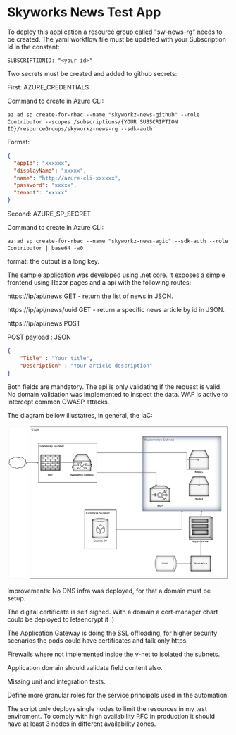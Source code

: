 # Skyworks News Test App

To deploy this application a resource group called "sw-news-rg" needs to be created.
The yaml workflow file must be updated with your Subscription Id in the constant:

```
SUBSCRIPTIONID: "<your id>"
```

Two secrets must be created and added to github secrets:

First: AZURE_CREDENTIALS

Command to create in Azure CLI:
```
az ad sp create-for-rbac --name "skyworkz-news-github" --role Contributor --scopes /subscriptions/{YOUR SUBSCRIPTION ID}/resourceGroups/skyworkz-news-rg --sdk-auth
```

Format:
```json
{
  "appId": "xxxxxx",
  "displayName": "xxxxx",
  "name": "http://azure-cli-xxxxxx",
  "password": "xxxxx",
  "tenant": "xxxxx"
}
```

Second: AZURE_SP_SECRET

Command to create in Azure CLI:
```
az ad sp create-for-rbac --name "skyworkz-news-agic" --sdk-auth --role Contributor | base64 -w0
```
format: the output is a long key.


The sample application was developed using .net core.
It exposes a simple frontend using Razor pages and
a api with the following routes:

https://ip/api/news GET - return the list of news in JSON.

https://ip/api/news/uuid GET - return a specific news article by id in JSON.

https://ip/api/news POST 

POST payload : JSON
```json
{
    "Title" : "Your title",
    "Description" : "Your article description"
}
```
Both fields are mandatory. The api is only validating if the request is valid.
No domain validation was implemented to inspect the data.
WAF is active to intercept common OWASP attacks.

The diagram bellow illustatres, in general, the IaC:

![](https://raw.githubusercontent.com/viniciusmiguel/sw-news/master/diagram.png)

Improvements:
No DNS infra was deployed, for that a domain must be setup.

The digital certificate is self signed. With a domain a cert-manager chart could be deployed to letsencrypt it :)

The Application Gateway is doing the SSL offloading, for higher security scenarios the pods could have certificates
and talk only https.

Firewalls where not implemented inside the v-net to isolated the subnets.

Application domain should validate field content also.

Missing unit and integration tests. 

Define more granular roles for the service principals used in the automation.

The script only deploys single nodes to limit the resources in my test enviroment. To comply with high availability RFC in production
it should have at least 3 nodes in different availability zones.